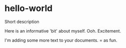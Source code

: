 # hello-world
Short description

Here is an informative 'bit' about myself. Ooh. Excitement.

I'm adding some more text to your documents.
= as fun.
